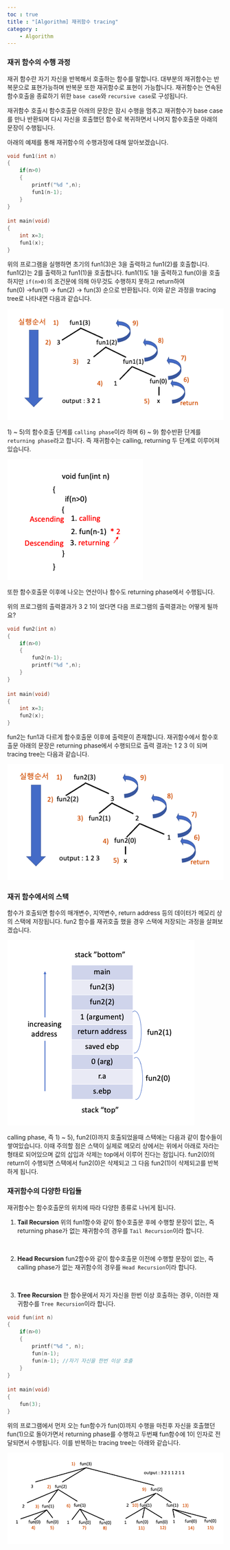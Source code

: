 ```yaml
---
toc : true
title : "[Algorithm] 재귀함수 tracing"
category : 
    - Algorithm
---
```

### 재귀 함수의 수행 과정
재귀 함수란 자기 자신을 반복해서 호출하는 함수를 말합니다. 대부분의 재귀함수는 반복문으로 표현가능하며 반복문 또한 재귀함수로 표현이 가능합니다. 재귀함수는 연속된 함수호출을 종료하기 위한 `base case`와 `recursive case`로 구성됩니다. 

재귀함수 호출시 함수호출문 아래의 문장은 잠시 수행을 멈추고 재귀함수가 base case를 만나 반환되며 다시 자신을 호출했던 함수로 복귀하면서 나머지 함수호출문 아래의 문장이 수행됩니다. 

아래의 예제를 통해 재귀함수의 수행과정에 대해 알아보겠습니다.
``` cpp
void fun1(int n)
{
    if(n>0)
    {
        printf("%d ",n);
        fun1(n-1);
    }
}

int main(void)
{
    int x=3;
    fun1(x);
}
```

위의 프로그램을 실행하면 초기의 fun1$($3)은 3을 출력하고 fun1$($2)를 호출합니다. fun1$($2)는 2를 출력하고 fun1$($1)을 호출합니다. fun1$($1)도 1을 출력하고 fun$($0)을 호출하지만 `if(n>0)`의 조건문에 의해 아무것도 수행하지 못하고 return하여 <br>
fun$($0) ->fun$($1) -> fun$($2) -> fun$($3) 순으로 반환됩니다. 이와 같은 과정을 tracing tree로 나타내면 다음과 같습니다.

![recursive-tracing-tree](/assets/images/algo/recursive-tracing-tree-1.png)

1$)$ ~ 5$)$의 함수호출 단계를 `calling phase`이라 하며 6$)$ ~ 9$)$ 함수반환 단계를 `returning phase`라고 합니다. 즉 재귀함수는 calling, returning 두 단계로 이루어져 있습니다.

![calling, returning time](/assets/images/algo/calling,returning.png)

또한 함수호출문 이후에 나오는 연산이나 함수도 returning phase에서 수행됩니다.

위의 프로그램의 출력결과가 3 2 1이 었다면 다음 프로그램의 출력결과는 어떻게 될까요?

``` cpp
void fun2(int n)
{
    if(n>0)
    {
        fun2(n-1);
        printf("%d ",n);
    }
}

int main(void)
{
    int x=3;
    fun2(x);
}
```
fun2는 fun1과 다르게 함수호출문 이후에 출력문이 존재합니다. 재귀함수에서 함수호출문 아래의 문장은 returning phase에서 수행되므로 출력 결과는 1 2 3 이 되며 tracing tree는 다음과 같습니다.

![recursive-tracing-tree](/assets/images/algo/recursive-tracing-tree-2.png)

### 재귀 함수에서의 스택
함수가 호출되면 함수의 매개변수, 지역변수, return address 등의 데이터가 메모리 상의 스택에 저장됩니다. fun2 함수를 재귀호출 했을 경우 스택에 저장되는 과정을 살펴보겠습니다. 

![recursion stack](/assets/images/algo/stack-recursion.png)

calling phase, 즉 1) ~ 5), fun2(0)까지 호출되었을때 스택에는 다음과 같이 함수들이 쌓여있습니다. 이때 주의할 점은 스택이 실제로 메모리 상에서는 위에서 아래로 자라는 형태로 되어있으며 값의 삽입과 삭제는 top에서 이루어 진다는 점입니다. fun2(0)의 return이 수행되면 스택에서 fun2(0)은 삭제되고 그 다음 fun2(1)이 삭제되고를 반복하게 됩니다.

### 재귀함수의 다양한 타입들
재귀함수는 함수호출문의 위치에 따라 다양한 종류로 나뉘게 됩니다.

1. **Tail Recursion**
위의 fun1함수와 같이 함수호출문 후에 수행할 문장이 없는, 즉 returning phase가 없는 재귀함수의 경우를 `Tail Recursion`이라 합니다. 
<br>

2. **Head Recursion**
fun2함수와 같이 함수호출문 이전에 수행할 문장이 없는, 즉 calling phase가 없는 재귀함수의 경우를 `Head Recursion`이라 합니다.
<br>

3. **Tree Recursion**
한 함수문에서 자기 자신을 한번 이상 호출하는 경우, 이러한 재귀함수를 `Tree Recursion`이라 합니다. 
``` cpp
void fun(int n)
{
    if(n>0)
    {
        printf("%d ", n);
        fun(n-1);
        fun(n-1); //자기 자신을 한번 이상 호출
    }
}

int main(void)
{
    fun(3);
}
```
위의 프로그램에서 먼저 오는 fun함수가 fun$($0)까지 수행을 마친후 자신을 호출했던 fun$($1)으로 돌아가면서 returning phase를 수행하고 두번째 fun함수에 1이 인자로 전달되면서 수행됩니다. 이를 반복하는 tracing tree는 아래와 같습니다.

![tree-recursive](/assets/images/algo/tree-recursive.png)




